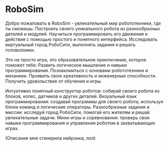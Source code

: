 # RoboSim
 
Добро пожаловать в RoboSim - увлекательный мир робототехники, где ты сможешь:
Построить своего уникального робота из разнообразных деталей и модулей.
Научиться программировать его движения и действия с помощью простого и понятного интерфейса.
Исследовать виртуальный город РобоСити, выполнять задания и решать головоломки.

Это не просто игра, это образовательное приключение, которое поможет тебе:
Развить логическое мышление и навыки программирования.
Познакомиться с основами робототехники и механики.
Проявить свою креативность и инженерные способности.
Получить удовольствие от обучения и игры.



Интуитивно понятный конструктор роботов: собирай своего робота из блоков, колес, датчиков и других деталей.
Визуальный язык программирования: создавай программы для своего робота, используя блоки команд и логические операторы.
Разнообразные задания и миссии: исследуй город РобоСити, помогай его жителям и решай увлекательные задачи.
Мини-игры и соревнования: проверь свои навыки программирования и управления роботом в захватывающих играх.

(Описание мне сгенерила нейронка, лол)
